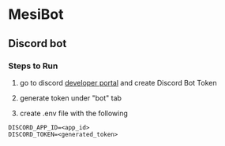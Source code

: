 # MesiBot

## Discord bot

### Steps to Run

1. go to discord [developer portal](https://discord.com/developers/applications) and create Discord Bot Token

2. generate token under "bot" tab

3. create .env file with the following

```.env
DISCORD_APP_ID=<app_id>
DISCORD_TOKEN=<generated_token>
```
